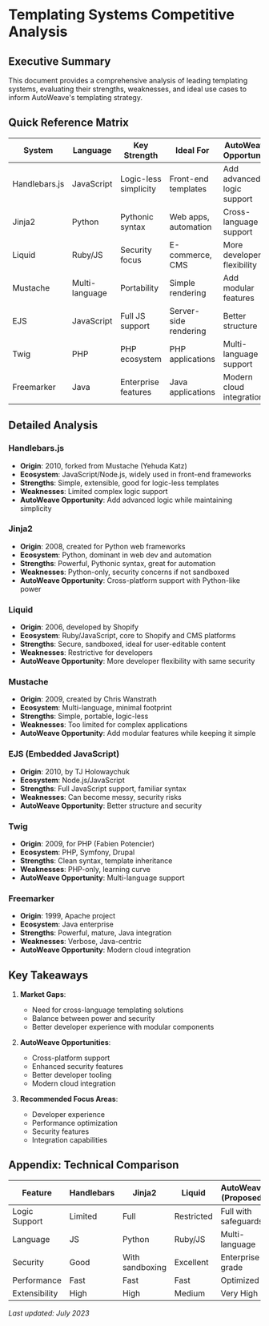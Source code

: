 # Templating Systems Competitive Analysis

## Executive Summary
This document provides a comprehensive analysis of leading templating systems, evaluating their strengths, weaknesses, and ideal use cases to inform AutoWeave's templating strategy.

## Quick Reference Matrix

| System | Language | Key Strength | Ideal For | AutoWeave Opportunity |
|--------|----------|--------------|-----------|------------------------|
| Handlebars.js | JavaScript | Logic-less simplicity | Front-end templates | Add advanced logic support |
| Jinja2 | Python | Pythonic syntax | Web apps, automation | Cross-language support |
| Liquid | Ruby/JS | Security focus | E-commerce, CMS | More developer flexibility |
| Mustache | Multi-language | Portability | Simple rendering | Add modular features |
| EJS | JavaScript | Full JS support | Server-side rendering | Better structure |
| Twig | PHP | PHP ecosystem | PHP applications | Multi-language support |
| Freemarker | Java | Enterprise features | Java applications | Modern cloud integration |

## Detailed Analysis

### Handlebars.js
- **Origin**: 2010, forked from Mustache (Yehuda Katz)
- **Ecosystem**: JavaScript/Node.js, widely used in front-end frameworks
- **Strengths**: Simple, extensible, good for logic-less templates
- **Weaknesses**: Limited complex logic support
- **AutoWeave Opportunity**: Add advanced logic while maintaining simplicity

### Jinja2
- **Origin**: 2008, created for Python web frameworks
- **Ecosystem**: Python, dominant in web dev and automation
- **Strengths**: Powerful, Pythonic syntax, great for automation
- **Weaknesses**: Python-only, security concerns if not sandboxed
- **AutoWeave Opportunity**: Cross-platform support with Python-like power

### Liquid
- **Origin**: 2006, developed by Shopify
- **Ecosystem**: Ruby/JavaScript, core to Shopify and CMS platforms
- **Strengths**: Secure, sandboxed, ideal for user-editable content
- **Weaknesses**: Restrictive for developers
- **AutoWeave Opportunity**: More developer flexibility with same security

### Mustache
- **Origin**: 2009, created by Chris Wanstrath
- **Ecosystem**: Multi-language, minimal footprint
- **Strengths**: Simple, portable, logic-less
- **Weaknesses**: Too limited for complex applications
- **AutoWeave Opportunity**: Add modular features while keeping it simple

### EJS (Embedded JavaScript)
- **Origin**: 2010, by TJ Holowaychuk
- **Ecosystem**: Node.js/JavaScript
- **Strengths**: Full JavaScript support, familiar syntax
- **Weaknesses**: Can become messy, security risks
- **AutoWeave Opportunity**: Better structure and security

### Twig
- **Origin**: 2009, for PHP (Fabien Potencier)
- **Ecosystem**: PHP, Symfony, Drupal
- **Strengths**: Clean syntax, template inheritance
- **Weaknesses**: PHP-only, learning curve
- **AutoWeave Opportunity**: Multi-language support

### Freemarker
- **Origin**: 1999, Apache project
- **Ecosystem**: Java enterprise
- **Strengths**: Powerful, mature, Java integration
- **Weaknesses**: Verbose, Java-centric
- **AutoWeave Opportunity**: Modern cloud integration

## Key Takeaways

1. **Market Gaps**:
   - Need for cross-language templating solutions
   - Balance between power and security
   - Better developer experience with modular components

2. **AutoWeave Opportunities**:
   - Cross-platform support
   - Enhanced security features
   - Better developer tooling
   - Modern cloud integration

3. **Recommended Focus Areas**:
   - Developer experience
   - Performance optimization
   - Security features
   - Integration capabilities

## Appendix: Technical Comparison

| Feature | Handlebars | Jinja2 | Liquid | AutoWeave (Proposed) |
|---------|------------|--------|--------|----------------------|
| Logic Support | Limited | Full | Restricted | Full with safeguards |
| Language | JS | Python | Ruby/JS | Multi-language |
| Security | Good | With sandboxing | Excellent | Enterprise-grade |
| Performance | Fast | Fast | Fast | Optimized |
| Extensibility | High | High | Medium | Very High |

*Last updated: July 2023*
